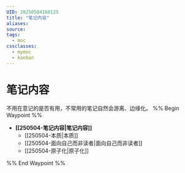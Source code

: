 ```yaml
---
UID: 20250504160125
title: "笔记内容"
aliases: 
source: 
tags:
  - moc
cssclasses:
  - mymoc
  - kanban
---
```

# 笔记内容
不用在意记的是否有用，不常用的笔记自然会游离、边缘化。
%% Begin Waypoint %%
- **[[250504-笔记内容|笔记内容]]**
	- [[250504-本质|本质]]
	- [[250504-面向自己而非读者|面向自己而非读者]]
	- [[250504-原子化|原子化]]

%% End Waypoint %%
